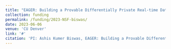 ```yaml
---
title: "EAGER: Building a Provable Differentially Private Real-time Data-blind ML Algorithm: A case study on Enhancing STEM studen Engagement in Online Learning"
collection: funding
permalink: /funding/2023-NSF-biswas/
date: 2023-06-06
venue: 'CU Denver'
link: '#'
citation: 'PI: Ashis Kumer Biswas, EAGER: Building a Provable Differentially Private Real-time Data-blind ML Algorithm: A case study on Enhancing STEM studen Engagement in Online Learning, Sponsor: <b>National Science Foundation</b>, Division: IIS, Award amount: $150,000, Awarded: 06/2023, Start: 06/15/2023, End: 05/31/2024.'
---
```

